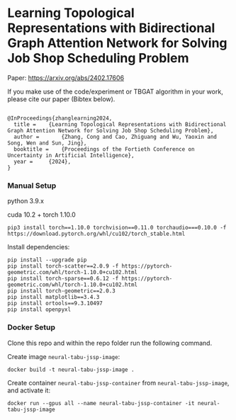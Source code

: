 # Learning Topological Representations with Bidirectional Graph Attention Network for Solving Job Shop Scheduling Problem

Paper: https://arxiv.org/abs/2402.17606

If you make use of the code/experiment or TBGAT algorithm in your work, please cite our paper (Bibtex below).
```

@InProceedings{zhanglearning2024,
  title = 	 {Learning Topological Representations with Bidirectional Graph Attention Network for Solving Job Shop Scheduling Problem},
  author =       {Zhang, Cong and Cao, Zhiguang and Wu, Yaoxin and Song, Wen and Sun, Jing},
  booktitle = 	 {Proceedings of the Fortieth Conference on Uncertainty in Artificial Intelligence},
  year = 	 {2024},
}

```


### Manual Setup
python 3.9.x

cuda 10.2 + torch 1.10.0
```commandline
pip3 install torch==1.10.0 torchvision==0.11.0 torchaudio===0.10.0 -f https://download.pytorch.org/whl/cu102/torch_stable.html
```
Install dependencies:
```commandline
pip install --upgrade pip
pip install torch-scatter==2.0.9 -f https://pytorch-geometric.com/whl/torch-1.10.0+cu102.html
pip install torch-sparse==0.6.12 -f https://pytorch-geometric.com/whl/torch-1.10.0+cu102.html
pip install torch-geometric==2.0.3
pip install matplotlib==3.4.3
pip install ortools==9.3.10497
pip install openpyxl
```

### Docker Setup
Clone this repo and within the repo folder run the following command.

Create image `neural-tabu-jssp-image`:
```commandline
docker build -t neural-tabu-jssp-image .
```

Create container `neural-tabu-jssp-container` from `neural-tabu-jssp-image`, and activate it:
```commandline
docker run --gpus all --name neural-tabu-jssp-container -it neural-tabu-jssp-image
```
